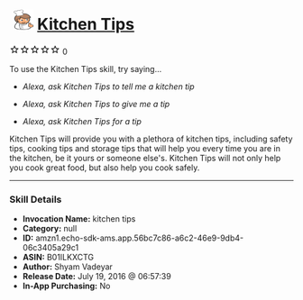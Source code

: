 # &nbsp;<img src="skill_icon" alt="Kitchen Tips icon" width="36"> [Kitchen Tips](http://alexa.amazon.com/#skills/amzn1.echo-sdk-ams.app.56bc7c86-a6c2-46e9-9db4-06c3405a29c1)
![0 stars](../../images/ic_star_border_black_18dp_1x.png)![0 stars](../../images/ic_star_border_black_18dp_1x.png)![0 stars](../../images/ic_star_border_black_18dp_1x.png)![0 stars](../../images/ic_star_border_black_18dp_1x.png)![0 stars](../../images/ic_star_border_black_18dp_1x.png) 0

To use the Kitchen Tips skill, try saying...

* *Alexa, ask Kitchen Tips to tell me a kitchen tip*

* *Alexa, ask Kitchen Tips to give me a tip*

* *Alexa, ask Kitchen Tips for a tip*

Kitchen Tips will provide you with a plethora of kitchen tips, including safety tips, cooking tips and storage tips that will help you every time you are in the kitchen, be it yours or someone else's. Kitchen Tips will not only help you cook great food, but also help you cook safely.

***

### Skill Details

* **Invocation Name:** kitchen tips
* **Category:** null
* **ID:** amzn1.echo-sdk-ams.app.56bc7c86-a6c2-46e9-9db4-06c3405a29c1
* **ASIN:** B01ILKXCTG
* **Author:** Shyam Vadeyar
* **Release Date:** July 19, 2016 @ 06:57:39
* **In-App Purchasing:** No
